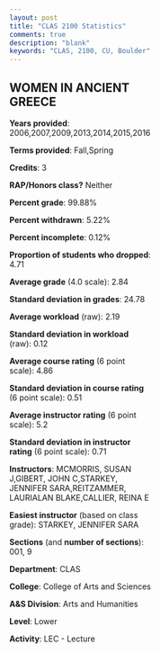 ```yaml
---
layout: post
title: "CLAS 2100 Statistics"
comments: true
description: "blank"
keywords: "CLAS, 2100, CU, Boulder"
--- 
```

<head>
<script src="https://ajax.googleapis.com/ajax/libs/jquery/2.1.3/jquery.min.js"></script>
<script src="https://dl.dropboxusercontent.com/s/pc42nxpaw1ea4o9/highcharts.js?dl=0"></script>
<!-- <script src="../assets/js/highcharts.js"></script> -->
<style type="text/css">@font-face {
	font-family: "Bebas Neue";
	src: url(https://www.filehosting.org/file/details/544349/BebasNeue%20Regular.otf) format("opentype");
	}
	h1.Bebas { 
		font-family: "Bebas Neue", Verdana, Tahoma;
	}
</style>
</head>
<body>
	<div id="container" style="float: right; width: 45%; height: 88%; margin-left: 2.5%; margin-right: 2.5%;"></div>
	<script language="JavaScript">
		$(document).ready(function() {
		var chart = {type: 'column'};
		var title = {text: 'Grade Distribution'};
		var xAxis = {categories: ['A','B','C','D','F'],crosshair: true};
		var yAxis = {min: 0,title: {text: 'Percentage'}};
		var tooltip = {headerFormat: '<center><b><span style="font-size:20px">{point.key}</span></b></center>',
		               pointFormat: '<td style="padding:0"><b>{point.y:.1f}%</b></td>',
		               footerFormat: '</table>',shared: true,useHTML: true};
		var plotOptions = {column: {pointPadding: 0.0,borderWidth: 0}};  
		var credits = {enabled: false};var series= [{name: 'Percent',data: [33.19,35.56,19.83,6.47,4.96,]}];
		var json = {};
		json.chart = chart;
		json.title = title;
		json.tooltip = tooltip;
		json.xAxis = xAxis;
		json.yAxis = yAxis;  
		json.series = series;
		json.plotOptions = plotOptions;  
		json.credits = credits;
		$('#container').highcharts(json);
	});
	</script>
</body>
			   
## WOMEN IN ANCIENT GREECE

**Years provided**: 2006,2007,2009,2013,2014,2015,2016

**Terms provided**: Fall,Spring

**Credits**: 3

**RAP/Honors class?** Neither

**Percent grade**: 99.88%

**Percent withdrawn**: 5.22%

**Percent incomplete**: 0.12%

**Proportion of students who dropped**: 4.71

**Average grade** (4.0 scale): 2.84

**Standard deviation in grades**: 24.78

**Average workload** (raw): 2.19

**Standard deviation in workload** (raw): 0.12

**Average course rating** (6 point scale): 4.86

**Standard deviation in course rating** (6 point scale): 0.51

**Average instructor rating** (6 point scale): 5.2

**Standard deviation in instructor rating** (6 point scale): 0.71

**Instructors**: MCMORRIS, SUSAN J,GIBERT, JOHN C,STARKEY, JENNIFER SARA,REITZAMMER, LAURIALAN BLAKE,CALLIER, REINA E

**Easiest instructor** (based on class grade): STARKEY, JENNIFER SARA

**Sections** (and **number of sections**): 001, 9

**Department**: CLAS

**College**: College of Arts and Sciences

**A&S Division**: Arts and Humanities

**Level**: Lower

**Activity**: LEC - Lecture